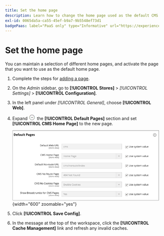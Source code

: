```yaml
---
title: Set the home page
description: Learn how to change the home page used as the default CMS page.
exl-id: 0065da5a-ca55-45ef-b9a7-9b5548ef73d1
badgePaas: label="PaaS only" type="Informative" url="https://experienceleague.adobe.com/en/docs/commerce/user-guides/product-solutions" tooltip="Applies to Adobe Commerce on Cloud projects (Adobe-managed PaaS infrastructure) and on-premises projects only."
---
```

# Set the home page

You can maintain a selection of different home pages, and activate the page that you want to use as the default home page.

1. Complete the steps for [adding a page](page-add.md).

1. On the _Admin_ sidebar, go to **[!UICONTROL Stores]** > _[!UICONTROL Settings]_ > **[!UICONTROL Configuration]**.

1. In the left panel under _[!UICONTROL General]_, choose **[!UICONTROL Web]**.

1. Expand ![Expansion selector](../assets/icon-display-expand.png) the **[!UICONTROL Default Pages]** section and set **[!UICONTROL CMS Home Page]** to the new page.

   ![Web default pages configuration](./assets/web-default-pages.png){width="600" zoomable="yes"}

1. Click **[!UICONTROL Save Config]**.

1. In the message at the top of the workspace, click the **[!UICONTROL Cache Management]** link and refresh any invalid caches.
